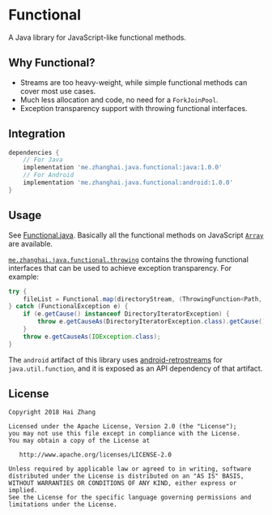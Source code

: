 # Functional

A Java library for JavaScript-like functional methods.

## Why Functional?

- Streams are too heavy-weight, while simple functional methods can cover most use cases.
- Much less allocation and code, no need for a `ForkJoinPool`.
- Exception transparency support with throwing functional interfaces.

## Integration

```gradle
dependencies {
    // For Java
    implementation 'me.zhanghai.java.functional:java:1.0.0'
    // For Android
    implementation 'me.zhanghai.java.functional:android:1.0.0'
}
```

## Usage

See [Functional.java](java/src/main/java/me/zhanghai/java/functional/Functional.java). Basically all the functional methods on JavaScript [`Array`](https://developer.mozilla.org/zh-CN/docs/Web/JavaScript/Reference/Global_Objects/Array) are available.

[`me.zhanghai.java.functional.throwing`](java/src/main/java/me/zhanghai/java/functional/throwing) contains the throwing functional interfaces that can be used to achieve exception transparency. For example:

```java
try {
    fileList = Functional.map(directoryStream, (ThrowingFunction<Path, FileItem>) FileItem::load);
} catch (FunctionalException e) {
    if (e.getCause() instanceof DirectoryIteratorException) {
        throw e.getCauseAs(DirectoryIteratorException.class).getCause();
    }
    throw e.getCauseAs(IOException.class);
}
```

The `android` artifact of this library uses [android-retrostreams](https://github.com/retrostreams/android-retrostreams) for `java.util.function`, and it is exposed as an API dependency of that artifact.

## License

    Copyright 2018 Hai Zhang

    Licensed under the Apache License, Version 2.0 (the "License");
    you may not use this file except in compliance with the License.
    You may obtain a copy of the License at

       http://www.apache.org/licenses/LICENSE-2.0

    Unless required by applicable law or agreed to in writing, software
    distributed under the License is distributed on an "AS IS" BASIS,
    WITHOUT WARRANTIES OR CONDITIONS OF ANY KIND, either express or implied.
    See the License for the specific language governing permissions and
    limitations under the License.
